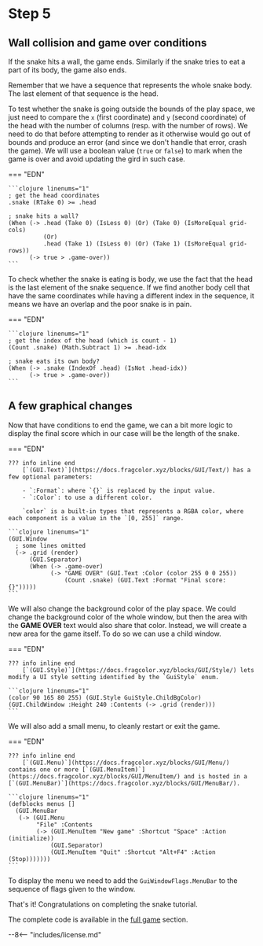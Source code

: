 # Step 5

## Wall collision and game over conditions

If the snake hits a wall, the game ends. Similarly if the snake tries to eat a part of its body, the game also ends.

Remember that we have a sequence that represents the whole snake body. The last element of that sequence is the head.

To test whether the snake is going outside the bounds of the play space, we just need to compare the `x` (first coordinate) and `y` (second coordinate) of the head with the number of columns (resp. with the number of rows). We need to do that before attempting to render as it otherwise would go out of bounds and produce an error (and since we don't handle that error, crash the game). We will use a boolean value (`true` or `false`) to mark when the game is over and avoid updating the gird in such case.

=== "EDN"

    ```clojure linenums="1"
    ; get the head coordinates
    .snake (RTake 0) >= .head

    ; snake hits a wall?
    (When (-> .head (Take 0) (IsLess 0) (Or) (Take 0) (IsMoreEqual grid-cols)
              (Or)
              .head (Take 1) (IsLess 0) (Or) (Take 1) (IsMoreEqual grid-rows))
          (-> true > .game-over))
    ```

To check whether the snake is eating is body, we use the fact that the head is the last element of the snake sequence. If we find another body cell that have the same coordinates while having a different index in the sequence, it means we have an overlap and the poor snake is in pain.

=== "EDN"

    ```clojure linenums="1"
    ; get the index of the head (which is count - 1)
    (Count .snake) (Math.Subtract 1) >= .head-idx

    ; snake eats its own body?
    (When (-> .snake (IndexOf .head) (IsNot .head-idx))
          (-> true > .game-over))
    ```

## A few graphical changes

Now that have conditions to end the game, we can a bit more logic to display the final score which in our case will be the length of the snake.

=== "EDN"

    ??? info inline end
        [`(GUI.Text)`](https://docs.fragcolor.xyz/blocks/GUI/Text/) has a few optional parameters:

        - `:Format`: where `{}` is replaced by the input value.
        - `:Color`: to use a different color.

        `color` is a built-in types that represents a RGBA color, where each component is a value in the `[0, 255]` range.

    ```clojure linenums="1"
    (GUI.Window
      ; some lines omitted
      (-> .grid (render)
          (GUI.Separator)
          (When (-> .game-over)
                (-> "GAME OVER" (GUI.Text :Color (color 255 0 0 255))
                    (Count .snake) (GUI.Text :Format "Final score: {}")))))
    ```

We will also change the background color of the play space. We could change the background color of the whole window, but then the area with the **GAME OVER** text  would also share that color. Instead, we will create a new area for the game itself. To do so we can use a child window.

=== "EDN"

    ??? info inline end
        [`(GUI.Style)`](https://docs.fragcolor.xyz/blocks/GUI/Style/) lets modify a UI style setting identified by the `GuiStyle` enum.

    ```clojure linenums="1"
    (color 90 165 80 255) (GUI.Style GuiStyle.ChildBgColor)
    (GUI.ChildWindow :Height 240 :Contents (-> .grid (render)))
    ```

We will also add a small menu, to cleanly restart or exit the game.

=== "EDN"

    ??? info inline end
        [`(GUI.Menu)`](https://docs.fragcolor.xyz/blocks/GUI/Menu/) contains one or more [`(GUI.MenuItem)`](https://docs.fragcolor.xyz/blocks/GUI/MenuItem/) and is hosted in a [`(GUI.MenuBar)`](https://docs.fragcolor.xyz/blocks/GUI/MenuBar/).

    ```clojure linenums="1"
    (defblocks menus []
      (GUI.MenuBar
       (-> (GUI.Menu
            "File" :Contents
            (-> (GUI.MenuItem "New game" :Shortcut "Space" :Action (initialize))
                (GUI.Separator)
                (GUI.MenuItem "Quit" :Shortcut "Alt+F4" :Action (Stop)))))))
    ```

To display the menu we need to add the `GuiWindowFlags.MenuBar` to the sequence of flags given to the window.

That's it! Congratulations on completing the snake tutorial.

The complete code is available in the [full game](../full-game/index.md) section.

--8<-- "includes/license.md"
